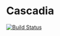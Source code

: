 # Cascadia

[![Build Status](https://travis-ci.org/aviks/Cascadia.jl.svg?branch=master)](https://travis-ci.org/aviks/Cascadia.jl)
